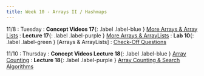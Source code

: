 ```yaml
---
title: Week 10 - Arrays II / Hashmaps
---
```


11/8
: Tuesday
: **Concept Videos 17**{: .label .label-blue } [More Arrays & Array Lists](https://edstem.org/us/courses/24341/lessons/47764/slides/272118)
: **Lecture 17**{: .label .label-purple } [More Arrays & ArrayLists](https://drive.google.com/file/d/1TLHD42E-1ROGTMTPRYm19KIzv8K1R-V5/view?usp=sharing)
: **Lab 10**{: .label .label-green } [Arrays & ArrayLists]
  : [Check-Off Questions](https://cs151.org/lab/)

11/10
: Thursday
: **Concept Videos Lecture 18**{: .label .label-blue } [Array Counting](https://edstem.org/us/courses/24341/lessons/47973/)
: **Lecture 18**{: .label .label-purple } [Array Counting & Search Algorithms](https://drive.google.com/file/d/1DqoQsRt-cbSFuLd4ZmYqPmP-XhVK9vyr/view?usp=sharing)